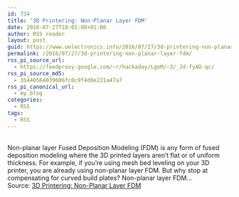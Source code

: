 ```yaml
---
id: 734
title: '3D Printering: Non-Planar Layer FDM'
date: 2016-07-27T18:01:00+01:00
author: RSS reader
layout: post
guid: https://www.uelectronics.info/2016/07/27/3d-printering-non-planar-layer-fdm/
permalink: /2016/07/27/3d-printering-non-planar-layer-fdm/
rss_pi_source_url:
  - https://feedproxy.google.com/~r/hackaday/LgoM/~3/_Jd-fyAO-qc/
rss_pi_source_md5:
  - 35440564039606fc0c9f4d8e221a47a7
rss_pi_canonical_url:
  - my_blog
categories:
  - RSS
tags:
  - RSS
---
```

&#013;  
Non-planar layer Fused Deposition Modeling (FDM) is any form of fused deposition modeling where the 3D printed layers aren’t flat or of uniform thickness. For example, if you’re using mesh bed leveling on your 3D printer, you are already using non-planar layer FDM. But why stop at compensating for curved build plates? Non-planar layer FDM…&#013;  
Source: <a href="https://feedproxy.google.com/~r/hackaday/LgoM/~3/_Jd-fyAO-qc/" target="_blank">3D Printering: Non-Planar Layer FDM</a>